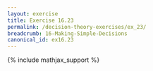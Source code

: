```yaml
---
layout: exercise
title: Exercise 16.23
permalink: /decision-theory-exercises/ex_23/
breadcrumb: 16-Making-Simple-Decisions
canonical_id: ex16.23
---
```


{% include mathjax_support %}
